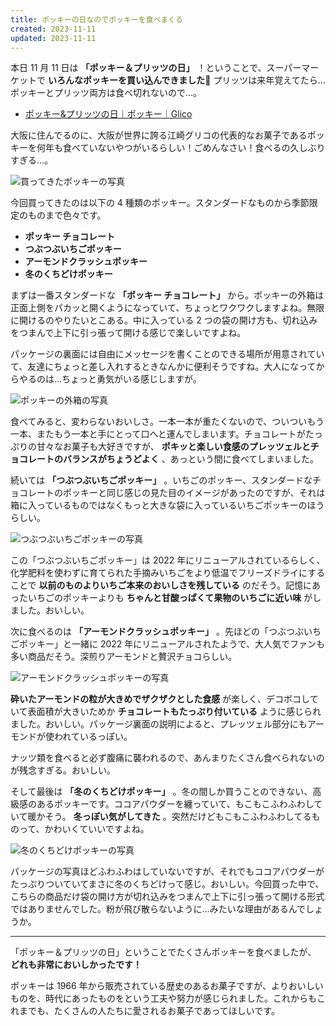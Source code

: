 ```yaml
---
title: ポッキーの日なのでポッキーを食べまくる
created: 2023-11-11
updated: 2023-11-11
---
```


本日 11 月 11 日は **「ポッキー＆プリッツの日」** ！ということで、スーパーマーケットで **いろんなポッキーを買い込んできました🍫** プリッツは来年覚えてたら…ポッキーとプリッツ両方は食べ切れないので…。

- [ポッキー&プリッツの日｜ポッキー｜Glico](https://www.pocky.jp/1111/)

大阪に住んでるのに、大阪が世界に誇る江崎グリコの代表的なお菓子であるポッキーを何年も食べていないやつがいるらしい！ごめんなさい！食べるの久しぶりすぎる…。

![買ってきたポッキーの写真](f3220d47-d954-42f6-040f-bee1a2379d00)

今回買ってきたのは以下の 4 種類のポッキー。スタンダードなものから季節限定のものまで色々です。

- **ポッキー チョコレート**
- **つぶつぶいちごポッキー**
- **アーモンドクラッシュポッキー**
- **冬のくちどけポッキー**

まずは一番スタンダードな **「ポッキー チョコレート」** から。ポッキーの外箱は正面上側をパカッと開くようになっていて、ちょっとワクワクしますよね。無限に開けるのやりたいとこある。中に入っている 2 つの袋の開け方も、切れ込みをつまんで上下に引っ張って開ける感じで楽しいですよね。

パッケージの裏面には自由にメッセージを書くことのできる場所が用意されていて、友達にちょっと差し入れするときなんかに便利そうですね。大人になってからやるのは…ちょっと勇気がいる感じしますが。

![ポッキーの外箱の写真](37fe3260-22d2-43dc-6464-c5aa4fca6600)

食べてみると、変わらないおいしさ。一本一本が重たくないので、ついついもう一本、またもう一本と手にとって口へと運んでしまいます。チョコレートがたっぷりの甘々なお菓子も大好きですが、 **ポキッと楽しい食感のプレッツェルとチョコレートのバランスがちょうどよく** 、あっという間に食べてしまいました。

続いては **「つぶつぶいちごポッキー」** 。いちごのポッキー、スタンダードなチョコレートのポッキーと同じ感じの見た目のイメージがあったのですが、それは箱に入っているものではなくもっと大きな袋に入っているいちごポッキーのほうらしい。

![つぶつぶいちごポッキーの写真](0b09d5ee-7e45-4d67-755f-8ba371d5ac00)

この「つぶつぶいちごポッキー」は 2022 年にリニューアルされているらしく、化学肥料を使わずに育てられた手摘みいちごをより低温でフリーズドライにすることで **以前のものよりいちご本来のおいしさを残している** のだそう。記憶にあったいちごのポッキーよりも **ちゃんと甘酸っぱくて果物のいちごに近い味** がしました。おいしい。

次に食べるのは **「アーモンドクラッシュポッキー」** 。先ほどの「つぶつぶいちごポッキー」と一緒に 2022 年にリニューアルされたようで、大人気でファンも多い商品だそう。深煎りアーモンドと贅沢チョコらしい。

![アーモンドクラッシュポッキーの写真](f16eaddb-99ea-4820-0fa9-97f1d95b5000)

**砕いたアーモンドの粒が大きめでザクザクとした食感** が楽しく、デコボコしていて表面積が大きいためか **チョコレートもたっぷり付いている** ように感じられました。おいしい。パッケージ裏面の説明によると、プレッツェル部分にもアーモンドが使われているっぽい。

ナッツ類を食べると必ず腹痛に襲われるので、あんまりたくさん食べられないのが残念すぎる。おいしい。

そして最後は **「冬のくちどけポッキー」** 。冬の間しか買うことのできない、高級感のあるポッキーです。ココアパウダーを纏っていて、もこもこふわふわしていて暖かそう。 **冬っぽい気がしてきた** 。突然だけどもこもこふわふわしてるものって、かわいくていいですよね。

![冬のくちどけポッキーの写真](e717a193-e2c7-4f95-bbbb-30bf472b0200)

パッケージの写真ほどふわふわはしていないですが、それでもココアパウダーがたっぷりついていてまさに冬のくちどけって感じ。おいしい。今回買った中で、こちらの商品だけ袋の開け方が切れ込みをつまんで上下に引っ張って開ける形式ではありませんでした。粉が飛び散らないように…みたいな理由があるんでしょうか。

---

「ポッキー＆プリッツの日」ということでたくさんポッキーを食べましたが、 **どれも非常においしかったです！**

ポッキーは 1966 年から販売されている歴史のあるお菓子ですが、よりおいしいものを、時代にあったものをという工夫や努力が感じられました。これからもこれまでも、たくさんの人たちに愛されるお菓子であってほしいです。
